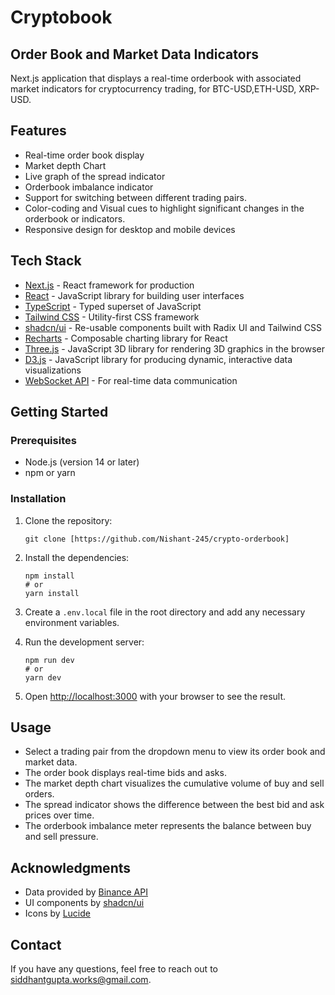# Cryptobook

## Order Book and Market Data Indicators

Next.js application that displays a real-time orderbook with associated market indicators for cryptocurrency trading, for BTC-USD,ETH-USD, XRP-USD.

## Features

- Real-time order book display
- Market depth Chart
- Live graph of the spread indicator
- Orderbook imbalance indicator
- Support for switching between different trading pairs.
- Color-coding and Visual cues to highlight significant changes in the orderbook or indicators.
- Responsive design for desktop and mobile devices

## Tech Stack

- [Next.js](https://nextjs.org/) - React framework for production  
- [React](https://reactjs.org/) - JavaScript library for building user interfaces  
- [TypeScript](https://www.typescriptlang.org/) - Typed superset of JavaScript  
- [Tailwind CSS](https://tailwindcss.com/) - Utility-first CSS framework  
- [shadcn/ui](https://ui.shadcn.com/) - Re-usable components built with Radix UI and Tailwind CSS  
- [Recharts](https://recharts.org/) - Composable charting library for React  
- [Three.js](https://threejs.org/) - JavaScript 3D library for rendering 3D graphics in the browser  
- [D3.js](https://d3js.org/) - JavaScript library for producing dynamic, interactive data visualizations  
- [WebSocket API](https://developer.mozilla.org/en-US/docs/Web/API/WebSocket) - For real-time data communication  


## Getting Started

### Prerequisites

- Node.js (version 14 or later)
- npm or yarn

### Installation

1. Clone the repository:

   ```
   git clone [https://github.com/Nishant-245/crypto-orderbook]
   ```

2. Install the dependencies:

   ```
   npm install
   # or
   yarn install
   ```

3. Create a `.env.local` file in the root directory and add any necessary environment variables.

4. Run the development server:

   ```
   npm run dev
   # or
   yarn dev
   ```

5. Open [http://localhost:3000](http://localhost:3000) with your browser to see the result.

## Usage

- Select a trading pair from the dropdown menu to view its order book and market data.
- The order book displays real-time bids and asks.
- The market depth chart visualizes the cumulative volume of buy and sell orders.
- The spread indicator shows the difference between the best bid and ask prices over time.
- The orderbook imbalance meter represents the balance between buy and sell pressure.

## Acknowledgments

- Data provided by [Binance API](https://binance-docs.github.io/apidocs/)
- UI components by [shadcn/ui](https://ui.shadcn.com/)
- Icons by [Lucide](https://lucide.dev/)

## Contact

If you have any questions, feel free to reach out to [siddhantgupta.works@gmail.com](mailto:siddhantgupta.works@gmail.com).